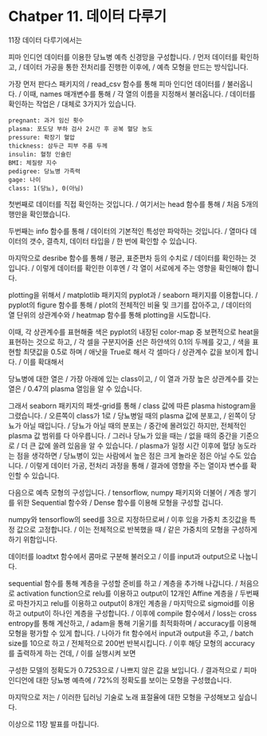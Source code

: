 # Chatper 11. 데이터 다루기

11장 데이터 다루기에서는

피마 인디언 데이터를 이용한 당뇨병 예측 신경망을 구성합니다. / 
먼저 데이터를 확인하고, / 데이터 가공을 통한 전처리를 진행한 이후에, / 예측 모형을 만드는 방식입니다.

가장 먼저 판다스 패키지의 / read_csv 함수를 통해 피마 인디언 데이터를 / 불러옵니다. / 
이때, names 매개변수를 통해 / 각 열의 이름을 지정해서 불러옵니다. / 데이터를 확인하는 작업은 / 대체로 3가지가 있습니다.

```
pregnant: 과거 임신 횟수
plasma: 포도당 부하 검사 2시간 후 공복 혈당 농도
pressure: 확장기 혈압
thickness: 삼두근 피부 주름 두께
insulin: 혈청 인슐린
BMI: 체질량 지수
pedigree: 당뇨병 가족력
gage: 나이
class: 1(당뇨), 0(아님)
```

첫번째로 데이터를 직접 확인하는 것입니다. / 
여기서는 head 함수를 통해 / 처음 5개의 행만을 확인했습니다.

두번째는 info 함수를 통해 / 데이터의 기본적인 특성만 파악하는 것입니다. / 
열마다 데이터의 갯수, 결측치, 데이터 타입을 / 한 번에 확인할 수 있습니다.

마지막으로 desribe 함수를 통해 / 평균, 표준편차 등의 수치로 / 데이터를 확인하는 것입니다. / 
이렇게 데이터를 확인한 이후엔 / 각 열이 서로에게 주는 영향을 확인해야 합니다.

plotting을 위해서 / matplotlib 패키지의 pyplot과 / seaborn 패키지를 이용합니다. / 
pyplot의 figure 함수를 통해 / plot의 전체적인 비율 및 크기를 잡아주고, / 데이터의 열 단위의 상관계수와 / heatmap 함수를 통해 plotting을 시도합니다.

이때, 각 상관계수를 표현해줄 색은 pyplot의 내장된 color-map 중 보편적으로 heat을 표현하는 것으로 하고, / 각 셀을 구분지어줄 선은 하얀색의 0.1의 두께를 갖고, / 색을 표현할 최댓값을 0.5로 하며 / 애낫을 True로 해서 각 셀마다 / 상관계수 값을 보이게 합니다. / 
이를 확대해서

당뇨병에 대한 열은 / 가장 아래에 있는 class이고, / 이 열과 가장 높은 상관계수를 갖는 열은 / 0.47의 plasma 열임을 알 수 있습니다.

그래서 seaborn 패키지의 패셋-grid를 통해 / class 값에 따른 plasma histogram을 그렸습니다. / 오른쪽이 class가 1로 / 당뇨병일 때의 plasma 값에 분포고, / 왼쪽이 당뇨가 아닐 때입니다. / 
당뇨가 아닐 때의 분포는 / 중간에 몰려있긴 하지만, 전체적인 plasma 값 범위를 다 아우릅니다. / 
그러나 당뇨가 있을 때는 / 없을 때의 중간을 기준으로 / 더 큰 값에 쏠려 있음을 알 수 있습니다. / 
plasma가 일정 시간 이후에 혈당 농도라는 점을 생각하면 / 당뇨병이 있는 사람에서 높은 점은 크게 놀라운 점은 아닐 수도 있습니다. /
이렇게 데이터 가공, 전처리 과정을 통해 / 결과에 영향을 주는 열이자 변수를 확인할 수 있습니다.

다음으로 예측 모형의 구성입니다. / 
tensorflow, numpy 패키지와 더불어 / 계층 쌓기를 위한 Sequential 함수와 / Dense 함수를 이용해 모형을 구성할 겁니다.

numpy와 tensorflow의 seed를 3으로 지정하므로써 / 이후 있을 가중치 초깃값을 특정 값으로 고정합니다. / 
이는 전체적으로 반복했을 때 / 같은 가중치의 모형을 구성하게 하기 위함입니다.

데이터를 loadtxt 함수에서 콤마로 구분해 불러오고 / 이를 input과 output으로 나눕니다.

sequential 함수를 통해 계층을 구성할 준비를 하고 / 계층을 추가해 나갑니다. /
처음으로 activation function으로 relu를 이용하고 output이 12개인 Affine 계층을 / 두번째로 마찬가지고 relu를 이용하고 output이 8개인 계층을 / 마지막으로 sigmoid를 이용하고 output이 하나인 계층을 구성합니다. /
이후에 compile 함수에서 / loss는 cross entropy를 통해 계산하고, / adam을 통해 기울기를 최적화하며 / accuracy를 이용해 모형을 평가할 수 있게 합니다. / 
나아가 fit 함수에서 input과 output을 주고, / batch size를 10으로 하고 / 전체적으로 200번 반복시킵니다. / 
이후 해당 모형의 accuracy를 출력하게 하는 건데, / 이를 실행시켜 보면

구성한 모델의 정확도가 0.7253으로 / 나쁘지 않은 값을 보입니다. / 
결과적으로 / 피마 인디언에 대한 당뇨병 예측에 / 72%의 정확도를 보이는 모형을 구성했습니다.

마지막으로 저는 / 이러한 딥러닝 기술로 노래 표절율에 대한 모형을 구성해보고 싶습니다.

이상으로 11장 발표를 마칩니다.
